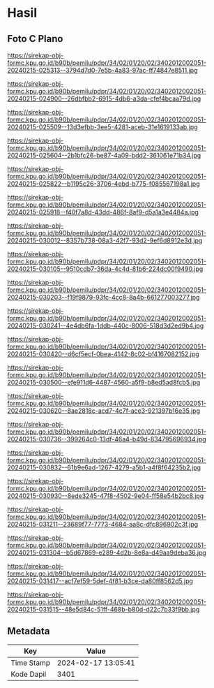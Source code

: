 # Hasil

## Foto C Plano

https://sirekap-obj-formc.kpu.go.id/b90b/pemilu/pdpr/34/02/01/20/02/3402012002051-20240215-025313--3794d7d0-7e5b-4a83-97ac-ff74847e8511.jpg

https://sirekap-obj-formc.kpu.go.id/b90b/pemilu/pdpr/34/02/01/20/02/3402012002051-20240215-024900--26dbfbb2-6915-4db6-a3da-cfef4bcaa79d.jpg

https://sirekap-obj-formc.kpu.go.id/b90b/pemilu/pdpr/34/02/01/20/02/3402012002051-20240215-025509--13d3efbb-3ee5-4281-aceb-31e1619133ab.jpg

https://sirekap-obj-formc.kpu.go.id/b90b/pemilu/pdpr/34/02/01/20/02/3402012002051-20240215-025604--2b1bfc26-be87-4a09-bdd2-361061e71b34.jpg

https://sirekap-obj-formc.kpu.go.id/b90b/pemilu/pdpr/34/02/01/20/02/3402012002051-20240215-025822--b1195c26-3706-4ebd-b775-f085567198a1.jpg

https://sirekap-obj-formc.kpu.go.id/b90b/pemilu/pdpr/34/02/01/20/02/3402012002051-20240215-025918--f40f7a8d-43dd-486f-8af9-d5a1a3e4484a.jpg

https://sirekap-obj-formc.kpu.go.id/b90b/pemilu/pdpr/34/02/01/20/02/3402012002051-20240215-030012--8357b738-08a3-42f7-93d2-9ef6d8912e3d.jpg

https://sirekap-obj-formc.kpu.go.id/b90b/pemilu/pdpr/34/02/01/20/02/3402012002051-20240215-030105--9510cdb7-36da-4c4d-81b6-224dc00f9490.jpg

https://sirekap-obj-formc.kpu.go.id/b90b/pemilu/pdpr/34/02/01/20/02/3402012002051-20240215-030203--f19f9879-93fc-4cc8-8a4b-661277003277.jpg

https://sirekap-obj-formc.kpu.go.id/b90b/pemilu/pdpr/34/02/01/20/02/3402012002051-20240215-030241--4e4db6fa-1ddb-440c-8006-518d3d2ed9b4.jpg

https://sirekap-obj-formc.kpu.go.id/b90b/pemilu/pdpr/34/02/01/20/02/3402012002051-20240215-030420--d6cf5ecf-0bea-4142-8c02-bf4167082152.jpg

https://sirekap-obj-formc.kpu.go.id/b90b/pemilu/pdpr/34/02/01/20/02/3402012002051-20240215-030500--efe911d6-4487-4560-a5f9-b8ed5ad8fcb5.jpg

https://sirekap-obj-formc.kpu.go.id/b90b/pemilu/pdpr/34/02/01/20/02/3402012002051-20240215-030620--8ae2818c-acd7-4c7f-ace3-921397b16e35.jpg

https://sirekap-obj-formc.kpu.go.id/b90b/pemilu/pdpr/34/02/01/20/02/3402012002051-20240215-030736--399264c0-13df-46a4-b49d-834795696934.jpg

https://sirekap-obj-formc.kpu.go.id/b90b/pemilu/pdpr/34/02/01/20/02/3402012002051-20240215-030832--61b9e6ad-1267-4279-a5b1-a4f8f64235b2.jpg

https://sirekap-obj-formc.kpu.go.id/b90b/pemilu/pdpr/34/02/01/20/02/3402012002051-20240215-030930--8ede3245-47f8-4502-9e04-ff58e54b2bc8.jpg

https://sirekap-obj-formc.kpu.go.id/b90b/pemilu/pdpr/34/02/01/20/02/3402012002051-20240215-031211--23689f77-7773-4684-aa8c-dfc896902c3f.jpg

https://sirekap-obj-formc.kpu.go.id/b90b/pemilu/pdpr/34/02/01/20/02/3402012002051-20240215-031304--b5d67869-e289-4d2b-8e8a-d49aa9deba36.jpg

https://sirekap-obj-formc.kpu.go.id/b90b/pemilu/pdpr/34/02/01/20/02/3402012002051-20240215-031417--acf7ef59-5def-4f81-b3ce-da80ff8562d5.jpg

https://sirekap-obj-formc.kpu.go.id/b90b/pemilu/pdpr/34/02/01/20/02/3402012002051-20240215-031515--48e5d84c-51ff-468b-b80d-d22c7b33f9bb.jpg


## Metadata

| Key        | Value               |
| ---------- | ------------------- |
| Time Stamp | 2024-02-17 13:05:41 |
| Kode Dapil | 3401                |



